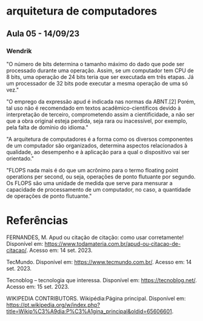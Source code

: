 # arquitetura de computadores
## Aula 05 - 14/09/23
### Wendrik 

"O número de bits determina o tamanho máximo do dado que pode ser processado durante uma operação. Assim, se um computador tem CPU de 8 bits, uma operação de 24 bits teria que ser executada em três etapas. Já um processador de 32 bits pode executar a mesma operação de uma só vez."

"O emprego da expressão apud é indicada nas normas da ABNT.[2] Porém, tal uso não é recomendado em textos acadêmico-científicos devido à interpretação de terceiro, comprometendo assim a cientificidade, a não ser que a obra original esteja perdida, seja rara ou inacessível, por exemplo, pela falta de domínio do idioma."

"A arquitetura de computadores é a forma como os diversos componentes de um computador são organizados, determina aspectos relacionados à qualidade, ao desempenho e à aplicação para a qual o dispositivo vai ser orientado."

"FLOPS nada mais é do que um acrônimo para o termo floating point operations per second, ou seja, operações de ponto flutuante por segundo. Os FLOPS são uma unidade de medida que serve para mensurar a capacidade de processamento de um computador, no caso, a quantidade de operações de ponto flutuante."



# Referências

FERNANDES, M. Apud ou citação de citação: como usar corretamente! Disponível em: <https://www.todamateria.com.br/apud-ou-citacao-de-citacao/>. Acesso em: 14 set. 2023.


TecMundo. Disponível em: <https://www.tecmundo.com.br/>. Acesso em: 14 set. 2023.


Tecnoblog – tecnologia que interessa. Disponível em: <https://tecnoblog.net/>. Acesso em: 15 set. 2023.


WIKIPEDIA CONTRIBUTORS. Wikipédia:Página principal. Disponível em: <https://pt.wikipedia.org/w/index.php?title=Wikip%C3%A9dia:P%C3%A1gina_principal&oldid=65606601>.

